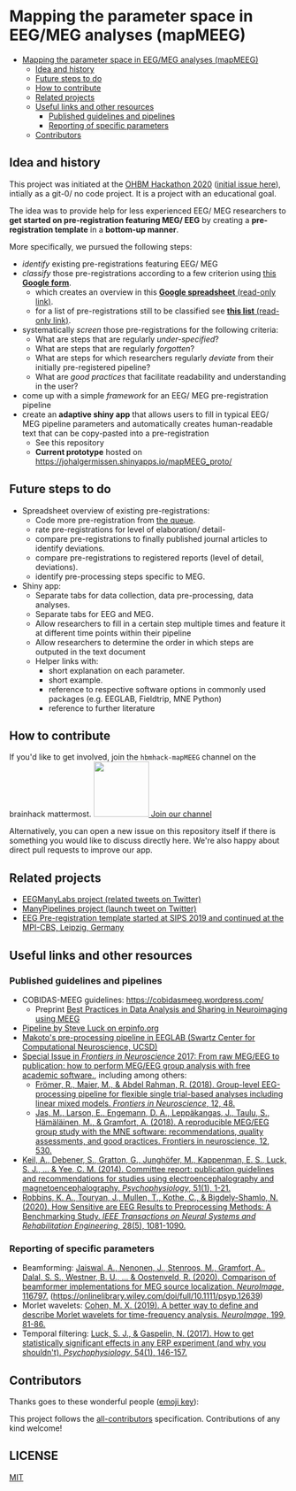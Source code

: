 # Mapping the parameter space in EEG/MEG analyses (mapMEEG)


<!-- TOC -->
- [Mapping the parameter space in EEG/MEG analyses (mapMEEG)](#mapping-the-parameter-space-in-eeg-meg-analyses--mapmeeg-)
  * [Idea and history](#idea-and-history)
  * [Future steps to do](#future-steps-to-do)
  * [How to contribute](#how-to-contribute)
  * [Related projects](#related-projects)
  * [Useful links and other resources](#useful-links-and-other-resources)
    + [Published guidelines and pipelines](#published-guidelines-and-pipelines)
    + [Reporting of specific parameters](#reporting-of-specific-parameters)
  * [Contributors](#contributors)
<!-- /TOC -->

## Idea and history

This project was initiated at the [OHBM Hackathon 2020](https://ohbm.github.io/hackathon2020/) ([initial issue here](https://github.com/ohbm/hackathon2020/issues/139)), intially as a git-0/ no code project. It is a project with an  educational goal.

The idea was to provide help for less experienced EEG/ MEG researchers to **get started on pre-registration featuring MEG/ EEG** by creating a **pre-registration template** in a **bottom-up manner**. 

More specifically, we pursued the following steps:
- *identify* existing pre-registrations featuring EEG/ MEG
- *classify* those pre-registrations according to a few criterion using [this **Google form**](https://forms.gle/Rr5qHKzBEjuZSSgBA).
    - which creates an overview in this  [**Google spreadsheet** (read-only link)](https://docs.google.com/spreadsheets/d/1-tTgpDOKOAUG-zdfqAnbBfPOsCDvGC5wzaOLKdBAcWc/edit?usp=sharing).
    - for a list of pre-registrations still to be classified see [**this list** (read-only link)](https://docs.google.com/document/d/1FT6bg89dUQscQ1JNm3mFaWht5SkfIhQeaBkGlbT6EO4/edit?usp=sharing).
- systematically _screen_ those pre-registrations for the following criteria:
    - What are steps that are regularly _under-specified_?
    - What are steps that are regularly _forgotten_?
    - What are steps for which researchers regularly _deviate_ from their initially pre-registered pipeline?
    - What are _good practices_ that facilitate readability and understanding in the user?
- come up with a simple _framework_ for an EEG/ MEG pre-registration pipeline
- create an **adaptive shiny app** that allows users to fill in typical EEG/ MEG pipeline parameters and automatically creates human-readable text that can be copy-pasted into a pre-registration
    - See this repository
    - **Current prototype** hosted on https://johalgermissen.shinyapps.io/mapMEEG_proto/

## Future steps to do
- Spreadsheet overview of existing pre-registrations:
    - Code more pre-registration from [the queue](https://docs.google.com/document/d/1FT6bg89dUQscQ1JNm3mFaWht5SkfIhQeaBkGlbT6EO4/edit?usp=sharing).
    - rate pre-registrations for level of elaboration/ detail-
    - compare pre-registrations to finally published journal articles to identify deviations.
    - compare pre-registrations to registered reports (level of detail, deviations).
    - identify pre-processing steps specific to MEG.
- Shiny app:
    - Separate tabs for data collection, data pre-processing, data analyses.
    - Separate tabs for EEG and MEG.
    - Allow researchers to fill in a certain step multiple times and feature it at different time points within their pipeline
    - Allow researchers to determine the order in which steps are outputed in the text document
    - Helper links with:
        - short explanation on each parameter.
        - short example.
        - reference to respective software options in commonly used packages (e.g. EEGLAB, Fieldtrip, MNE Python)
        - reference to further literature

## How to contribute

If you'd like to get involved, join the `hbmhack-mapMEEG` channel on the brainhack mattermost. <a href="https://mattermost.brainhack.org/brainhack/channels/mapmeeg"><img src="http://www.mattermost.org/wp-content/uploads/2016/03/logoHorizontal.png" width=100px /> Join our channel </a>

Alternatively, you can open a new issue on this repository itself if there is something you would like to discuss directly here. We're also happy about direct pull requests to improve our app.

## Related projects
* [EEGManyLabs project (related tweets on Twitter)](https://twitter.com/hashtag/eegmanylabs?lang=en)
* [ManyPipelines project (launch tweet on Twitter)](https://twitter.com/TomRhysMarshall/status/1265606022716108805?s=20)
* [EEG Pre-registration template started at SIPS 2019 and continued at the MPI-CBS, Leipzig, Germany](https://docs.google.com/document/d/1RmlHcWJcWMErZzjJgz9Q0rqsy-E9Vs9DYeKdvX9cawU/edit#heading=h.pbxfutwvnppx)

## Useful links and other resources

### Published guidelines and pipelines
- COBIDAS-MEEG guidelines: https://cobidasmeeg.wordpress.com/
    - Preprint [Best Practices in Data Analysis and Sharing in Neuroimaging using MEEG](https://osf.io/a8dhx/)
- [Pipeline by Steve Luck on erpinfo.org](https://erpinfo.org/order-of-steps)
- [Makoto's pre-processing pipeline  in EEGLAB (Swartz Center for Computational Neuroscience, UCSD)](https://sccn.ucsd.edu/wiki/Makoto's_preprocessing_pipeline)
- [Special Issue in _Frontiers in Neuroscience_ 2017: From raw MEG/EEG to publication: how to perform MEG/EEG group analysis with free academic software.](https://www.frontiersin.org/research-topics/5158/from-raw-megeeg-to-publication-how-to-perform-megeeg-group-analysis-with-free-academic-software#articles), including among others:
    - [Frömer, R., Maier, M., & Abdel Rahman, R. (2018). Group-level EEG-processing pipeline for flexible single trial-based analyses including linear mixed models. _Frontiers in Neuroscience_, 12, 48.](https://www.frontiersin.org/articles/10.3389/fnins.2018.00048/full)
    - [Jas, M., Larson, E., Engemann, D. A., Leppäkangas, J., Taulu, S., Hämäläinen, M., & Gramfort, A. (2018). A reproducible MEG/EEG group study with the MNE software: recommendations, quality assessments, and good practices. Frontiers in neuroscience, 12, 530.](https://www.frontiersin.org/articles/10.3389/fnins.2018.00530/full)
- [Keil, A., Debener, S., Gratton, G., Junghöfer, M., Kappenman, E. S., Luck, S. J., ... & Yee, C. M. (2014). Committee report: publication guidelines and recommendations for studies using electroencephalography and magnetoencephalography. _Psychophysiology_, 51(1), 1-21.](https://onlinelibrary.wiley.com/doi/full/10.1111/psyp.12147)
- [Robbins, K. A., Touryan, J., Mullen, T., Kothe, C., & Bigdely-Shamlo, N. (2020). How Sensitive are EEG Results to Preprocessing Methods: A Benchmarking Study. _IEEE Transactions on Neural Systems and Rehabilitation Engineering_, 28(5), 1081-1090.](https://ieeexplore.ieee.org/abstract/document/9047940)

### Reporting of specific parameters
* Beamforming: [Jaiswal, A., Nenonen, J., Stenroos, M., Gramfort, A., Dalal, S. S., Westner, B. U., ... & Oostenveld, R. (2020). Comparison of beamformer implementations for MEG source localization. _NeuroImage_, 116797.](https://www.sciencedirect.com/science/article/pii/S1053811920302846)
(https://onlinelibrary.wiley.com/doi/full/10.1111/psyp.12639)
* Morlet wavelets: [Cohen, M. X. (2019). A better way to define and describe Morlet wavelets for time-frequency analysis. _NeuroImage_, 199, 81-86.](https://www.sciencedirect.com/science/article/pii/S1053811919304409)
* Temporal filtering: [Luck, S. J., & Gaspelin, N. (2017). How to get statistically significant effects in any ERP experiment (and why you shouldn't). _Psychophysiology_, 54(1), 146-157.](https://onlinelibrary.wiley.com/doi/abs/10.1111/psyp.12639)

## Contributors

Thanks goes to these wonderful people ([emoji key](https://allcontributors.org/docs/en/emoji-key)):

This project follows the [all-contributors](https://github.com/all-contributors/all-contributors) specification. Contributions of any kind welcome!

## LICENSE

[MIT](LICENSE)